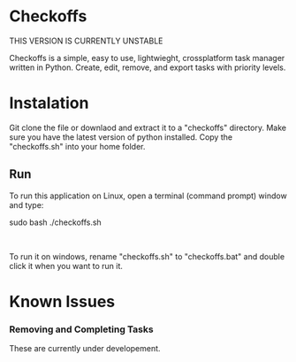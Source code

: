 <h1><strong>Checkoffs</strong></h1>
<p>THIS VERSION IS CURRENTLY UNSTABLE</p>
<p>Checkoffs is a simple, easy to use, lightwieght, crossplatform task manager written in Python. Create, edit, remove, and export tasks with priority levels.
<h1>Instalation</h1>
<p>Git clone the file or downlaod and extract it to a "checkoffs" directory. Make sure you have the latest version of python installed. Copy the "checkoffs.sh" into your home folder.</p>
<h2>Run</h2>
<p>To run this application on Linux, open a terminal (command prompt) window and type:</p>
<p>sudo bash ./checkoffs.sh</p>
<br>
<p>To run it on windows, rename "checkoffs.sh" to "checkoffs.bat" and double click it when you want to run it.</p>
<h1>Known Issues</h1>
<h3>Removing and Completing Tasks</h3>
<p>These are currently under developement.</p>
